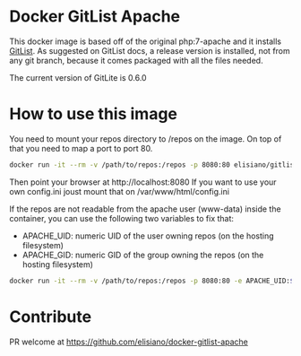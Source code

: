 #  Docker GitList Apache
This docker image is based off of the original php:7-apache and it installs [GitList](http://gitlist.org).
As suggested on GitList docs, a release version is installed, not from any git branch, because it comes packaged with all the files needed.

The current version of GitLite is 0.6.0

#  How to use this image
You need to mount your repos directory to /repos on the image. On top of that you need to map a port to port 80.

```bash
docker run -it --rm -v /path/to/repos:/repos -p 8080:80 elisiano/gitlist-apache
```
Then point your browser at http://localhost:8080
If you want to use your own config.ini joust mount that on /var/www/html/config.ini

If the repos are not readable from the apache user (www-data) inside the container, you can use the following two variables to fix that:
* APACHE\_UID: numeric UID of the user owning repos (on the hosting filesystem)
* APACHE\_GID: numeric GID of the group owning the repos (on the hosting filesystem)

```bash
docker run -it --rm -v /path/to/repos:/repos -p 8080:80 -e APACHE_UID:$(id -u repouser) -e APACHE_GID:$(id -g repouser) elisiano/gitlist-apache
```

#  Contribute
PR welcome at https://github.com/elisiano/docker-gitlist-apache
